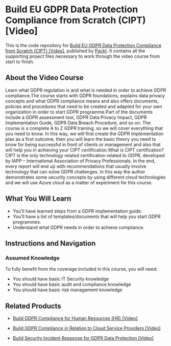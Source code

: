 # Build EU GDPR Data Protection Compliance from Scratch (CIPT) [Video]
This is the code repository for [Build EU GDPR Data Protection Compliance from Scratch (CIPT) [Video]](https://www.packtpub.com/in/business/build-eu-gdpr-data-protection-compliance-scratch-cipt-video), published by [Packt](https://www.packtpub.com/?utm_source=github). It contains all the supporting project files necessary to work through the video course from start to finish.

## About the Video Course
Learn what GDPR regulation is and what is needed in order to achieve GDPR compliance.The course starts with GDPR foundations, explains data privacy concepts and what GDPR compliance means and also offers documents, policies and procedures that need to be created and adapted for your own organization in order to start GDPR programme.Part of the documents include a GDPR assessment tool, GDPR Data Privacy Impact, GDPR Implementation Guide, GDPR Data Breach Procedure, and so on. The course is a complete A to Z GDPR training, so we will cover everything that you need to know. In this way, we will first create the GDPR implementation plan as a first outcome, then you will learn the basic theory you need to know for being successful in front of clients or management and also that will help you in achieving your CIPT certification.What is CIPT certification? CIPT is the only technology related certification related to GDPR, developed by IAPP – International Association of Privacy Professionals. In the end, every report will end up with recommendations that usually involve technology that can solve GDPR challenges. In this way the author demonstrates some security concepts by using different cloud technologies and we will use Azure cloud as a matter of experiment for this course.

<H2>What You Will Learn</H2>
<DIV class=book-info-will-learn-text>
<UL>
<LI> You’ll have learned steps from a GDPR implementation guide. 
<LI> You’ll have a list of templates/documents that will help you start GDPR programmes.
<LI> Understand what GDPR needs in order to achieve compliance.
</UL></DIV>

## Instructions and Navigation
### Assumed Knowledge
To fully benefit from the coverage included in this course, you will need:<br/>
<DIV class=book-info-will-learn-text>
<UL>
<LI> You should have basic IT Security knowledge
<LI> You should have basic audit and compliance knowledge
<LI> You should have basic risk management knowledge
</UL>
<DIV>

## Related Products
* [Build GDPR Compliance for Human Resources (HR) [Video]](https://www.packtpub.com/in/big-data-and-business-intelligence/build-gdpr-compliance-human-resources-video)

* [Build GDPR Compliance in Relation to Cloud Service Providers [Video]](https://www.packtpub.com/in/business/build-gdpr-compliance-relation-cloud-service-providers-video)

* [Build Security Incident Response for GDPR Data Protection [Video]](https://www.packtpub.com/in/business/build-security-incident-response-gdpr-data-protection-video)
